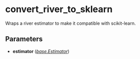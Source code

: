 # convert_river_to_sklearn

Wraps a river estimator to make it compatible with scikit-learn.



## Parameters

- **estimator** (*[base.Estimator](../../base/Estimator)*)




